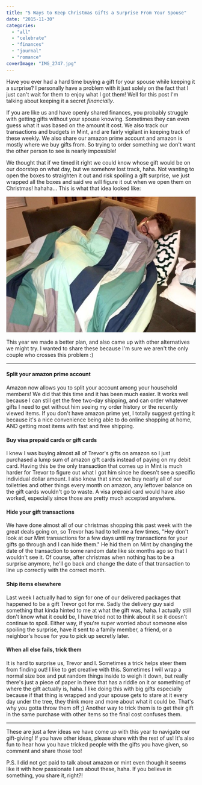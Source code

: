 ```yaml
---
title: "5 Ways to Keep Christmas Gifts a Surprise From Your Spouse"
date: "2015-11-30"
categories: 
  - "all"
  - "celebrate"
  - "finances"
  - "journal"
  - "romance"
coverImage: "IMG_2747.jpg"
---
```


Have you ever had a hard time buying a gift for your spouse while keeping it a surprise? I personally have a problem with it just solely on the fact that I just can't wait for them to enjoy what I got them! Well for this post I'm talking about keeping it a secret _financially_.

If you are like us and have openly shared finances, you probably struggle with getting gifts without your spouse knowing. Sometimes they can even guess what it was based on the amount it cost. We also track our transactions and budgets in Mint, and are fairly vigilant in keeping track of these weekly. We also share our amazon prime account and amazon is mostly where we buy gifts from. So trying to order something we don't want the other person to see is nearly impossible!

We thought that if we timed it right we could know whose gift would be on our doorstep on what day, but we somehow lost track, haha. Not wanting to open the boxes to straighten it out and risk spoiling a gift surprise, we just wrapped all the boxes and said we will figure it out when we open them on Christmas! hahaha... This is what that idea looked like:

[![cute christmas gift wrapping, gift wrapping ideas, christmas gift wrapping, how to keep christmas gifts a secret, how to buy christmas gifts without your spouse knowing, keeping gifts a surprise from spouse, christmas gift fails, newlywed christmas gift ideas, how to navigate getting christmas gifts](/images/IMG_1253.jpg)](http://freshlymarried.com/wp-content/uploads/2015/11/IMG_1253.jpg)

This year we made a better plan, and also came up with other alternatives we might try. I wanted to share these because I'm sure we aren't the only couple who crosses this problem :)

* * *

#### Split your amazon prime account

Amazon now allows you to split your account among your household members! We did that this time and it has been much easier. It works well because I can still get the free two-day shipping, and can order whatever gifts I need to get without him seeing my order history or the recently viewed items. If you don't have amazon prime yet, I totally suggest getting it because it's a nice convenience being able to do online shopping at home, AND getting most items with fast and free shipping.

#### Buy visa prepaid cards or gift cards

I knew I was buying almost all of Trevor's gifts on amazon so I just purchased a lump sum of amazon gift cards instead of paying on my debit card. Having this be the only transaction that comes up in Mint is much harder for Trevor to figure out what I got him since he doesn't see a specific individual dollar amount. I also knew that since we buy nearly all of our toiletries and other things every month on amazon, any leftover balance on the gift cards wouldn't go to waste. A visa prepaid card would have also worked, especially since those are pretty much accepted anywhere.

#### Hide your gift transactions

We have done almost all of our christmas shopping this past week with the great deals going on, so Trevor has had to tell me a few times, "Hey don't look at our Mint transactions for a few days until my transactions for your gifts go through and I can hide them." He hid them on Mint by changing the date of the transaction to some random date like six months ago so that I wouldn't see it. Of course, after christmas when nothing has to be a surprise anymore, he'll go back and change the date of that transaction to line up correctly with the correct month.

#### Ship items elsewhere

Last week I actually had to sign for one of our delivered packages that happened to be a gift Trevor got for me. Sadly the delivery guy said something that kinda hinted to me at what the gift was, haha. I actually still don't know what it could be, I have tried not to think about it so it doesn't continue to spoil. Either way, if you're super worried about someone else spoiling the surprise, have it sent to a family member, a friend, or a neighbor's house for you to pick up secretly later.

#### When all else fails, trick them

It is hard to surprise us, Trevor and I. Sometimes a trick helps steer them from finding out! I like to get creative with this. Sometimes I will wrap a normal size box and put random things inside to weigh it down, but really there's just a piece of paper in there that has a riddle on it or something of where the gift actually is, haha. I like doing this with big gifts especially because if that thing is wrapped and your spouse gets to stare at it every day under the tree, they think more and more about what it could be. That's why you gotta throw them off ;) Another way to trick them is to get their gift in the same purchase with other items so the final cost confuses them.

* * *

These are just a few ideas we have come up with this year to navigate our gift-giving! If you have other ideas, please share with the rest of us! It's also fun to hear how you have tricked people with the gifts you have given, so comment and share those too!

P.S. I did not get paid to talk about amazon or mint even though it seems like it with how passionate I am about these, haha. If you believe in something, you share it, right?!
